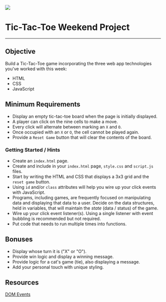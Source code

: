 ![](https://lh4.ggpht.com/bjuK8Xe0G8WJ1583yP_5RV6_ylS-c_MsF2O3g4XjZ4Dm4ttgWmcu1BqqUrZyI9uDtMk=w300)
# Tic-Tac-Toe Weekend Project
---

## Objective

Build a Tic-Tac-Toe game incorporating the three web app technologies you've worked with this week:

- HTML
- CSS
- JavaScript

## Minimum Requirements
- Display an empty tic-tac-toe board when the page is initially displayed.
- A player can click on the nine cells to make a move.
- Every click will alternate between marking an `X` and `O`.
- Once occupied with an `X` or `O`, the cell cannot be played again.
- Provide a `Reset Game` button that will clear the contents of the board.

### Getting Started / Hints

- Create an `index.html` page.
- Create and include in your `index.html` page, `style.css` and `script.js` files.
- Start by writing the HTML and CSS that displays a 3x3 grid and the `reset game` button.
- Using `id` and/or `class` attributes will help you wire up your click events with JavaScript.
- Programs, including games, are frequently focused on manipulating data and displaying that data to a user. Decide on the data structures, held in variables, that will maintain the _state_ (data / status) of the game.
- Wire up your click event listener(s). Using a single listener with event bubbling is recommended but not required.
- Put code that needs to run multiple times into functions.

## Bonuses
- Display whose turn it is ("X" or "O").
- Provide win logic and display a winning message.
- Provide logic for a cat's game (tie), also displaying a message.
- Add your personal touch with unique styling.

## Resources

[DOM Events](http://www.smashingmagazine.com/2013/11/12/an-introduction-to-dom-events/)

